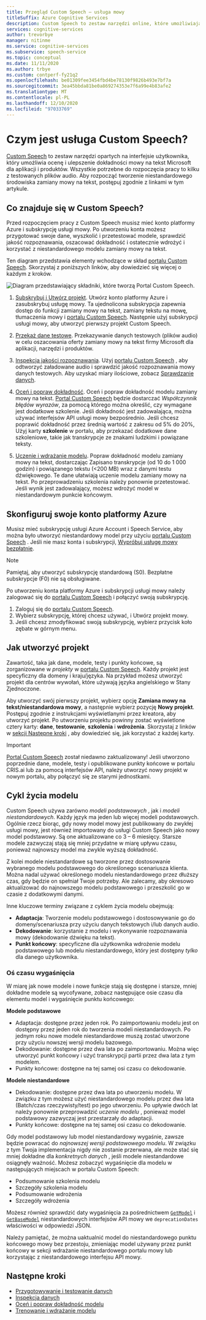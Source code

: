 ```yaml
---
title: Przegląd Custom Speech — usługa mowy
titleSuffix: Azure Cognitive Services
description: Custom Speech to zestaw narzędzi online, które umożliwiają ocenę i poprawienie dokładności mowy na tekst Microsoft dla aplikacji, narzędzi i produktów.
services: cognitive-services
author: trevorbye
manager: nitinme
ms.service: cognitive-services
ms.subservice: speech-service
ms.topic: conceptual
ms.date: 11/11/2020
ms.author: trbye
ms.custom: contperf-fy21q2
ms.openlocfilehash: be01309fee3454fbd4be78130f9826b493e7bf7a
ms.sourcegitcommit: 3ea45bbda81be0a869274353e7f6a99e4b83afe2
ms.translationtype: MT
ms.contentlocale: pl-PL
ms.lasthandoff: 12/10/2020
ms.locfileid: "97033769"
---
```

# <a name="what-is-custom-speech"></a>Czym jest usługa Custom Speech?

[Custom Speech](https://aka.ms/customspeech) to zestaw narzędzi opartych na interfejsie użytkownika, który umożliwia ocenę i ulepszenie dokładności mowy na tekst Microsoft dla aplikacji i produktów. Wszystkie potrzebne do rozpoczęcia pracy to kilku z testowanych plików audio. Aby rozpocząć tworzenie niestandardowego środowiska zamiany mowy na tekst, postępuj zgodnie z linkami w tym artykule.

## <a name="whats-in-custom-speech"></a>Co znajduje się w Custom Speech?

Przed rozpoczęciem pracy z Custom Speech musisz mieć konto platformy Azure i subskrypcję usługi mowy. Po utworzeniu konta możesz przygotować swoje dane, wyszkolić i przetestować modele, sprawdzić jakość rozpoznawania, oszacować dokładność i ostatecznie wdrożyć i korzystać z niestandardowego modelu zamiany mowy na tekst.

Ten diagram przedstawia elementy wchodzące w skład [portalu Custom Speech](https://aka.ms/customspeech). Skorzystaj z poniższych linków, aby dowiedzieć się więcej o każdym z kroków.

![Diagram przedstawiający składniki, które tworzą Portal Custom Speech.](./media/custom-speech/custom-speech-overview.png)

1. [Subskrybuj i Utwórz projekt](#set-up-your-azure-account). Utwórz konto platformy Azure i zasubskrybuj usługę mowy. Ta ujednolicona subskrypcja zapewnia dostęp do funkcji zamiany mowy na tekst, zamiany tekstu na mowę, tłumaczenia mowy i [portalu Custom Speech](https://speech.microsoft.com/customspeech). Następnie użyj subskrypcji usługi mowy, aby utworzyć pierwszy projekt Custom Speech.

1. [Przekaż dane testowe](./how-to-custom-speech-test-and-train.md). Przekazywanie danych testowych (plików audio) w celu oszacowania oferty zamiany mowy na tekst firmy Microsoft dla aplikacji, narzędzi i produktów.

1. [Inspekcja jakości rozpoznawania](how-to-custom-speech-inspect-data.md). Użyj [portalu Custom Speech](https://speech.microsoft.com/customspeech) , aby odtworzyć załadowane audio i sprawdzić jakość rozpoznawania mowy danych testowych. Aby uzyskać miary ilościowe, zobacz [Sprawdzanie danych](how-to-custom-speech-inspect-data.md).

1. [Oceń i popraw dokładność](how-to-custom-speech-evaluate-data.md). Oceń i popraw dokładność modelu zamiany mowy na tekst. [Portal Custom Speech](https://speech.microsoft.com/customspeech) będzie dostarczać *Współczynnik błędów wyrazów*, za pomocą którego można określić, czy wymagane jest dodatkowe szkolenie. Jeśli dokładność jest zadowalająca, można używać interfejsów API usługi mowy bezpośrednio. Jeśli chcesz poprawić dokładność przez średnią wartość z zakresu od 5% do 20%, Użyj karty **szkolenie** w portalu, aby przekazać dodatkowe dane szkoleniowe, takie jak transkrypcje ze znakami ludzkimi i powiązane teksty.

1. [Uczenie i wdrażanie modelu](how-to-custom-speech-train-model.md). Popraw dokładność modelu zamiany mowy na tekst, dostarczając Zapisano transkrypcje (od 10 do 1 000 godzin) i powiązanego tekstu (<200 MB) wraz z danymi testu dźwiękowego. Te dane ułatwiają uczenie modelu zamiany mowy na tekst. Po przeprowadzeniu szkolenia należy ponownie przetestować. Jeśli wynik jest zadowalający, możesz wdrożyć model w niestandardowym punkcie końcowym.

## <a name="set-up-your-azure-account"></a>Skonfiguruj swoje konto platformy Azure

Musisz mieć subskrypcję usługi Azure Account i Speech Service, aby można było utworzyć niestandardowy model przy użyciu [portalu Custom Speech](https://speech.microsoft.com/customspeech) . Jeśli nie masz konta i subskrypcji, [Wypróbuj usługę mowy bezpłatnie](overview.md#try-the-speech-service-for-free).

> [!NOTE]
> Pamiętaj, aby utworzyć subskrypcję standardową (S0). Bezpłatne subskrypcje (F0) nie są obsługiwane.

Po utworzeniu konta platformy Azure i subskrypcji usługi mowy należy zalogować się do [portalu Custom Speech](https://speech.microsoft.com/customspeech) i połączyć swoją subskrypcję.

1. Zaloguj się do [portalu Custom Speech](https://aka.ms/custom-speech).
1. Wybierz subskrypcję, której chcesz używać, i Utwórz projekt mowy.
1. Jeśli chcesz zmodyfikować swoją subskrypcję, wybierz przycisk koło zębate w górnym menu.

## <a name="how-to-create-a-project"></a>Jak utworzyć projekt

Zawartość, taka jak dane, modele, testy i punkty końcowe, są zorganizowane w *projekty* w [portalu Custom Speech](https://speech.microsoft.com/customspeech). Każdy projekt jest specyficzny dla domeny i kraju/języka. Na przykład możesz utworzyć projekt dla centrów wywołań, które używają języka angielskiego w Stany Zjednoczone.

Aby utworzyć swój pierwszy projekt, wybierz opcję **Zamiana mowy na tekst/niestandardowa mowy**, a następnie wybierz pozycję **Nowy projekt**. Postępuj zgodnie z instrukcjami wyświetlanymi przez kreatora, aby utworzyć projekt. Po utworzeniu projektu powinny zostać wyświetlone cztery karty: **dane**, **testowanie**, **szkolenia** i **wdrożenia**. Skorzystaj z linków w [sekcji Następne kroki](#next-steps) , aby dowiedzieć się, jak korzystać z każdej karty.

> [!IMPORTANT]
> [Portal Custom Speech](https://aka.ms/custom-speech) został niedawno zaktualizowany! Jeśli utworzono poprzednie dane, modele, testy i opublikowane punkty końcowe w portalu CRIS.ai lub za pomocą interfejsów API, należy utworzyć nowy projekt w nowym portalu, aby połączyć się ze starymi jednostkami.

## <a name="model-lifecycle"></a>Cykl życia modelu

Custom Speech używa zarówno *modeli podstawowych* , jak i *modeli niestandardowych*. Każdy język ma jeden lub więcej modeli podstawowych. Ogólnie rzecz biorąc, gdy nowy model mowy jest publikowany do zwykłej usługi mowy, jest również importowany do usługi Custom Speech jako nowy model podstawowy. Są one aktualizowane co 3 – 6 miesięcy. Starsze modele zazwyczaj stają się mniej przydatne w miarę upływu czasu, ponieważ najnowszy model ma zwykle wyższą dokładność.

Z kolei modele niestandardowe są tworzone przez dostosowanie wybranego modelu podstawowego do określonego scenariusza klienta. Można nadal używać określonego modelu niestandardowego przez dłuższy czas, gdy będzie on spełniał Twoje potrzeby. Ale zalecamy, aby okresowo aktualizować do najnowszego modelu podstawowego i przeszkolić go w czasie z dodatkowymi danymi. 

Inne kluczowe terminy związane z cyklem życia modelu obejmują:

* **Adaptacja**: Tworzenie modelu podstawowego i dostosowywanie go do domeny/scenariusza przy użyciu danych tekstowych i/lub danych audio.
* **Dekodowanie**: korzystanie z modelu i wykonywanie rozpoznawania mowy (dekodowanie dźwięku na tekst).
* **Punkt końcowy**: specyficzne dla użytkownika wdrożenie modelu podstawowego lub modelu niestandardowego, który jest dostępny *tylko* dla danego użytkownika.

### <a name="expiration-timeline"></a>Oś czasu wygaśnięcia

W miarę jak nowe modele i nowe funkcje stają się dostępne i starsze, mniej dokładne modele są wycofywane, zobacz następujące osie czasu dla elementu model i wygaśnięcie punktu końcowego:

**Modele podstawowe** 

* Adaptacja: dostępne przez jeden rok. Po zaimportowaniu modelu jest on dostępny przez jeden rok do tworzenia modeli niestandardowych. Po jednym roku nowe modele niestandardowe muszą zostać utworzone przy użyciu nowszej wersji modelu bazowego.  
* Dekodowanie: dostępne przez dwa lata po zaimportowaniu. Można więc utworzyć punkt końcowy i użyć transkrypcji partii przez dwa lata z tym modelem. 
* Punkty końcowe: dostępne na tej samej osi czasu co dekodowanie.

**Modele niestandardowe**

* Dekodowanie: dostępne przez dwa lata po utworzeniu modelu. W związku z tym możesz użyć niestandardowego modelu przez dwa lata (Batch/czas rzeczywisty/test) po jego utworzeniu. Po upływie dwóch lat należy ponownie przeprowadzić *uczenie modelu* , ponieważ model podstawowy zazwyczaj jest przestarzały do adaptacji.  
* Punkty końcowe: dostępne na tej samej osi czasu co dekodowanie.

Gdy model podstawowy lub model niestandardowy wygaśnie, zawsze będzie powracać do *najnowszej wersji podstawowego modelu*. W związku z tym Twoja implementacja nigdy nie zostanie przerwana, ale może stać się mniej dokładne dla *konkretnych danych* , jeśli modele niestandardowe osiągnęły ważność. Możesz zobaczyć wygaśnięcie dla modelu w następujących miejscach w portalu Custom Speech:

* Podsumowanie szkolenia modelu
* Szczegóły szkolenia modelu
* Podsumowanie wdrożenia
* Szczegóły wdrożenia

Możesz również sprawdzić daty wygaśnięcia za pośrednictwem [`GetModel`](https://westus.dev.cognitive.microsoft.com/docs/services/speech-to-text-api-v3-0/operations/GetModel) i [`GetBaseModel`](https://westus.dev.cognitive.microsoft.com/docs/services/speech-to-text-api-v3-0/operations/GetBaseModel) niestandardowych interfejsów API mowy we `deprecationDates` właściwości w odpowiedzi JSON.

Należy pamiętać, że można uaktualnić model do niestandardowego punktu końcowego mowy bez przestoju, zmieniając model używany przez punkt końcowy w sekcji wdrażanie niestandardowego portalu mowy lub korzystając z niestandardowego interfejsu API mowy.

## <a name="next-steps"></a>Następne kroki

* [Przygotowywanie i testowanie danych](./how-to-custom-speech-test-and-train.md)
* [Inspekcja danych](how-to-custom-speech-inspect-data.md)
* [Oceń i popraw dokładność modelu](how-to-custom-speech-evaluate-data.md)
* [Trenowanie i wdrażanie modelu](how-to-custom-speech-train-model.md)